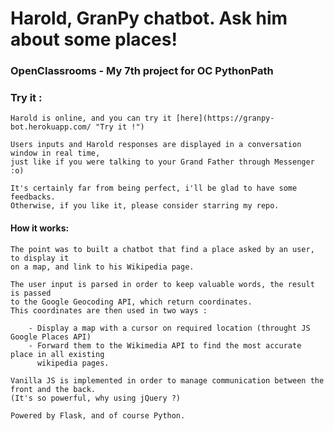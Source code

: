 # Harold, GranPy chatbot. Ask him about some places!
### OpenClassrooms - My 7th project for OC PythonPath


### Try it :

    Harold is online, and you can try it [here](https://granpy-bot.herokuapp.com/ "Try it !") 
    
    Users inputs and Harold responses are displayed in a conversation window in real time,
    just like if you were talking to your Grand Father through Messenger :o)
    
    It's certainly far from being perfect, i'll be glad to have some feedbacks.
    Otherwise, if you like it, please consider starring my repo.
    
#### How it works:
    The point was to built a chatbot that find a place asked by an user, to display it
    on a map, and link to his Wikipedia page.
    
    The user input is parsed in order to keep valuable words, the result is passed
    to the Google Geocoding API, which return coordinates. 
    This coordinates are then used in two ways :
    
        - Display a map with a cursor on required location (throught JS Google Places API)
        - Forward them to the Wikimedia API to find the most accurate place in all existing
          wikipedia pages.
          
    Vanilla JS is implemented in order to manage communication between the front and the back.
    (It's so powerful, why using jQuery ?)
    
    Powered by Flask, and of course Python.
        
   
    